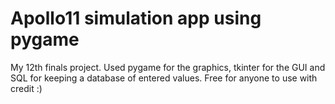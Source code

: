# Apollo11 simulation app using pygame #
My 12th finals project. Used pygame for the graphics, tkinter for the GUI and SQL for keeping a database of entered values. Free for anyone to use with credit :)
